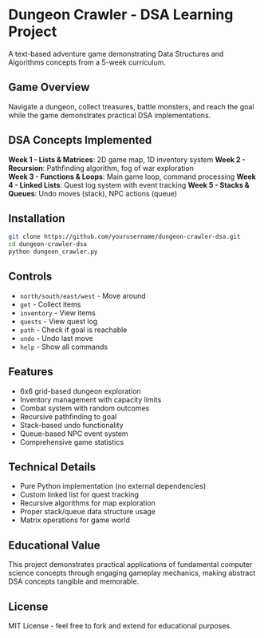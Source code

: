 # Dungeon Crawler - DSA Learning Project

A text-based adventure game demonstrating Data Structures and Algorithms concepts from a 5-week curriculum.

## Game Overview

Navigate a dungeon, collect treasures, battle monsters, and reach the goal while the game demonstrates practical DSA implementations.

## DSA Concepts Implemented

**Week 1 - Lists & Matrices**: 2D game map, 1D inventory system
**Week 2 - Recursion**: Pathfinding algorithm, fog of war exploration  
**Week 3 - Functions & Loops**: Main game loop, command processing
**Week 4 - Linked Lists**: Quest log system with event tracking
**Week 5 - Stacks & Queues**: Undo moves (stack), NPC actions (queue)

## Installation

```bash
git clone https://github.com/yourusername/dungeon-crawler-dsa.git
cd dungeon-crawler-dsa
python dungeon_crawler.py
```

## Controls

- `north/south/east/west` - Move around
- `get` - Collect items
- `inventory` - View items  
- `quests` - View quest log
- `path` - Check if goal is reachable
- `undo` - Undo last move
- `help` - Show all commands

## Features

- 6x6 grid-based dungeon exploration
- Inventory management with capacity limits
- Combat system with random outcomes
- Recursive pathfinding to goal
- Stack-based undo functionality
- Queue-based NPC event system
- Comprehensive game statistics

## Technical Details

- Pure Python implementation (no external dependencies)
- Custom linked list for quest tracking
- Recursive algorithms for map exploration
- Proper stack/queue data structure usage
- Matrix operations for game world

## Educational Value

This project demonstrates practical applications of fundamental computer science concepts through engaging gameplay mechanics, making abstract DSA concepts tangible and memorable.

## License

MIT License - feel free to fork and extend for educational purposes.
